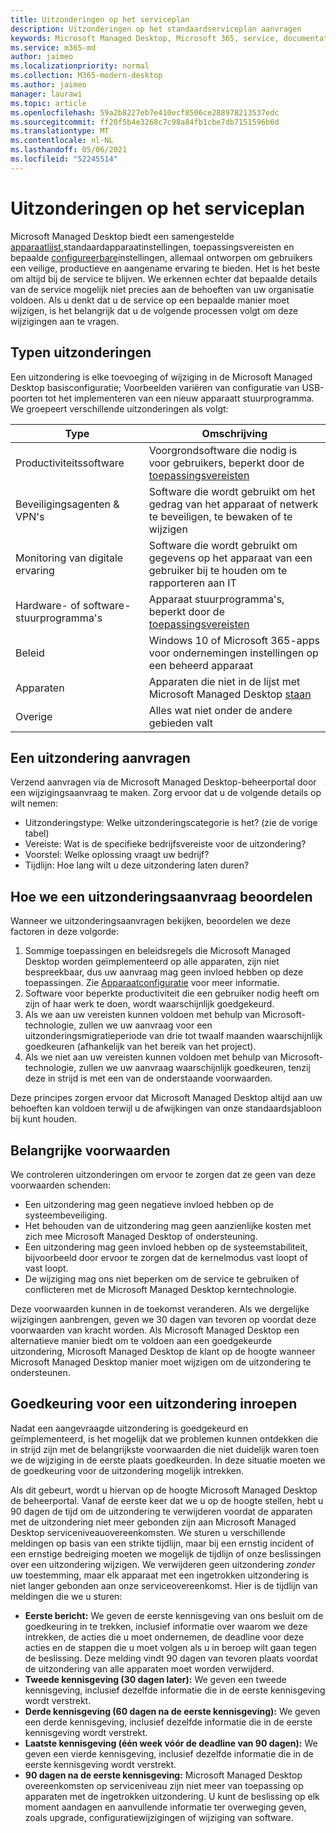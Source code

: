```yaml
---
title: Uitzonderingen op het serviceplan
description: Uitzonderingen op het standaardserviceplan aanvragen
keywords: Microsoft Managed Desktop, Microsoft 365, service, documentatie
ms.service: m365-md
author: jaimeo
ms.localizationpriority: normal
ms.collection: M365-modern-desktop
ms.author: jaimeo
manager: laurawi
ms.topic: article
ms.openlocfilehash: 59a2b8227eb7e410ecf8506ce288978213537edc
ms.sourcegitcommit: ff20f5b4e3268c7c98a84fb1cbe7db7151596b6d
ms.translationtype: MT
ms.contentlocale: nl-NL
ms.lasthandoff: 05/06/2021
ms.locfileid: "52245514"
---
```

# <a name="exceptions-to-the-service-plan"></a>Uitzonderingen op het serviceplan

Microsoft Managed Desktop biedt een samengestelde [apparaatlijst,](device-policies.md)standaardapparaatinstellingen, toepassingsvereisten en bepaalde [configureerbare](../working-with-managed-desktop/config-setting-overview.md)instellingen, allemaal ontworpen om gebruikers een veilige, productieve en aangename ervaring te bieden. Het is het beste om altijd bij de service te blijven. We erkennen echter dat bepaalde details van de service mogelijk niet precies aan de behoeften van uw organisatie voldoen. Als u denkt dat u de service op een bepaalde manier moet wijzigen, is het belangrijk dat u de volgende processen volgt om deze wijzigingen aan te vragen.
 
## <a name="types-of-exceptions"></a>Typen uitzonderingen

Een uitzondering is elke toevoeging of wijziging in de Microsoft Managed Desktop basisconfiguratie; Voorbeelden variëren van configuratie van USB-poorten tot het implementeren van een nieuw apparaatt stuurprogramma. We groepeert verschillende uitzonderingen als volgt:

|Type  |Omschrijving  |
|---------|---------|
|Productiviteitssoftware     |  Voorgrondsoftware die nodig is voor gebruikers, beperkt door de [toepassingsvereisten](mmd-app-requirements.md)       |
|Beveiligingsagenten & VPN's     |  Software die wordt gebruikt om het gedrag van het apparaat of netwerk te beveiligen, te bewaken of te wijzigen       |
|Monitoring van digitale ervaring     |  Software die wordt gebruikt om gegevens op het apparaat van een gebruiker bij te houden om te rapporteren aan IT       |
|Hardware- of software-stuurprogramma's     |   Apparaat stuurprogramma's, beperkt door de [toepassingsvereisten](mmd-app-requirements.md)      |
|Beleid     | Windows 10 of Microsoft 365-apps voor ondernemingen instellingen op een beheerd apparaat        |
|Apparaten     | Apparaten die niet in de lijst met Microsoft Managed Desktop [staan](device-list.md)        |
|Overige     |  Alles wat niet onder de andere gebieden valt       |
 
## <a name="request-an-exception"></a>Een uitzondering aanvragen

Verzend aanvragen via de Microsoft Managed Desktop-beheerportal door een wijzigingsaanvraag te maken. Zorg ervoor dat u de volgende details op wilt nemen:

- Uitzonderingstype: Welke uitzonderingscategorie is het? (zie de vorige tabel)
- Vereiste: Wat is de specifieke bedrijfsvereiste voor de uitzondering?
- Voorstel: Welke oplossing vraagt uw bedrijf?
- Tijdlijn: Hoe lang wilt u deze uitzondering laten duren? 

## <a name="how-we-assess-an-exception-request"></a>Hoe we een uitzonderingsaanvraag beoordelen

Wanneer we uitzonderingsaanvragen bekijken, beoordelen we deze factoren in deze volgorde:
 
1. Sommige toepassingen en beleidsregels die Microsoft Managed Desktop worden geïmplementeerd op alle apparaten, zijn niet bespreekbaar, dus uw aanvraag mag geen invloed hebben op deze toepassingen. Zie [Apparaatconfiguratie](device-policies.md) voor meer informatie.
2. Software voor beperkte productiviteit die een gebruiker nodig heeft om zijn of haar werk te doen, wordt waarschijnlijk goedgekeurd. 
3. Als we aan uw vereisten kunnen voldoen met behulp van Microsoft-technologie, zullen we uw aanvraag voor een uitzonderingsmigratieperiode van drie tot twaalf maanden waarschijnlijk goedkeuren (afhankelijk van het bereik van het project).
4. Als we niet aan uw vereisten kunnen voldoen met behulp van Microsoft-technologie, zullen we uw aanvraag waarschijnlijk goedkeuren, tenzij deze in strijd is met een van de onderstaande voorwaarden.  

Deze principes zorgen ervoor dat Microsoft Managed Desktop altijd aan uw behoeften kan voldoen terwijl u de afwijkingen van onze standaardsjabloon bij kunt houden. 

## <a name="key-conditions"></a>Belangrijke voorwaarden

We controleren uitzonderingen om ervoor te zorgen dat ze geen van deze voorwaarden schenden:

- Een uitzondering mag geen negatieve invloed hebben op de systeembeveiliging. 
- Het behouden van de uitzondering mag geen aanzienlijke kosten met zich mee Microsoft Managed Desktop of ondersteuning.
- Een uitzondering mag geen invloed hebben op de systeemstabiliteit, bijvoorbeeld door ervoor te zorgen dat de kernelmodus vast loopt of vast loopt.
- De wijziging mag ons niet beperken om de service te gebruiken of conflicteren met de Microsoft Managed Desktop kerntechnologie.

Deze voorwaarden kunnen in de toekomst veranderen. Als we dergelijke wijzigingen aanbrengen, geven we 30 dagen van tevoren op voordat deze voorwaarden van kracht worden.  Als Microsoft Managed Desktop een alternatieve manier biedt om te voldoen aan een goedgekeurde uitzondering, Microsoft Managed Desktop de klant op de hoogte wanneer Microsoft Managed Desktop manier moet wijzigen om de uitzondering te ondersteunen. 

## <a name="revoking-approval-for-an-exception"></a>Goedkeuring voor een uitzondering inroepen

Nadat een aangevraagde uitzondering is goedgekeurd en geïmplementeerd, is het mogelijk dat we problemen kunnen ontdekken die in strijd zijn met de belangrijkste voorwaarden die niet duidelijk waren toen we de wijziging in de eerste plaats goedkeurden. In deze situatie moeten we de goedkeuring voor de uitzondering mogelijk intrekken.
 
Als dit gebeurt, wordt u hiervan op de hoogte Microsoft Managed Desktop de beheerportal. Vanaf de eerste keer dat we u op de hoogte stellen, hebt u 90 dagen de tijd om de uitzondering te verwijderen voordat de apparaten met de uitzondering niet meer gebonden zijn aan Microsoft Managed Desktop serviceniveauovereenkomsten. We sturen u verschillende meldingen op basis van een strikte tijdlijn, maar bij een ernstig incident of een ernstige bedreiging moeten we mogelijk de tijdlijn of onze beslissingen over een uitzondering wijzigen. We verwijderen geen uitzondering *zonder* uw toestemming, maar elk apparaat met een ingetrokken uitzondering is niet langer gebonden aan onze serviceovereenkomst. Hier is de tijdlijn van meldingen die we u sturen:

- **Eerste bericht:** We geven de eerste kennisgeving van ons besluit om de goedkeuring in te trekken, inclusief informatie over waarom we deze intrekken, de acties die u moet ondernemen, de deadline voor deze acties en de stappen die u moet volgen als u in beroep wilt gaan tegen de beslissing. Deze melding vindt 90 dagen van tevoren plaats voordat de uitzondering van alle apparaten moet worden verwijderd. 
- **Tweede kennisgeving (30 dagen later):** We geven een tweede kennisgeving, inclusief dezelfde informatie die in de eerste kennisgeving wordt verstrekt. 
- **Derde kennisgeving (60 dagen na de eerste kennisgeving):** We geven een derde kennisgeving, inclusief dezelfde informatie die in de eerste kennisgeving wordt verstrekt. 
- **Laatste kennisgeving (één week vóór de deadline van 90 dagen):** We geven een vierde kennisgeving, inclusief dezelfde informatie die in de eerste kennisgeving wordt verstrekt.
- **90 dagen na de eerste kennisgeving:** Microsoft Managed Desktop overeenkomsten op serviceniveau zijn niet meer van toepassing op apparaten met de ingetrokken uitzondering. U kunt de beslissing op elk moment aandagen en aanvullende informatie ter overweging geven, zoals upgrade, configuratiewijzigingen of wijziging van software. 


